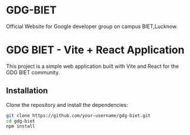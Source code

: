 # GDG-BIET

Official Website for Google developer group on campus BIET,Lucknow.

# GDG BIET - Vite + React Application

This project is a simple web application built with Vite and React for the GDG BIET community.

## Installation

Clone the repository and install the dependencies:

```bash
git clone https://github.com/your-username/gdg-biet.git
cd gdg-biet
npm install
